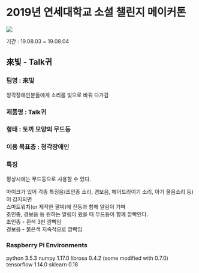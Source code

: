 # 2019년 연세대학교 소셜 챌린지 메이커톤
<img src="https://user-images.githubusercontent.com/41245985/62367294-2db98200-b564-11e9-83e0-28f6d656f7b8.png"></img>

기간 : 19.08.03 ~ 19.08.04  
## 來빛 - Talk귀
 
### 팀명 : 來빛
청각장애인분들에게 소리를 빛으로 바꿔 다가감  
### 제품명 : Talk귀  
### 형태 : 토끼 모양의 무드등  
### 이용 목표층 : 청각장애인  
### 특징
평상시에는 무드등으로 사용할 수 있다.

마이크가 있어 각종 특징음(초인종 소리, 경보음, 헤어드라이기 소리, 아기 울음소리 등)이 감지되면  
스마트워치(or 제작한 팔찌)에 진동과 함께 알림이 가며  
초인종, 경보음 등 원하는 알림이 왔을 때 무드등이 함께 깜빡인다.  
초인종 - 흰색 3번 깜빡임  
경보음 - 붉은색 지속적으로 깜빡임

### Raspberry Pi Environments
python 3.5.3
numpy 1.17.0
librosa 0.4.2 (some modified with 0.7.0)
tensorflow 1.14.0
sklearn 0.18
